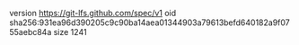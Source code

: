 version https://git-lfs.github.com/spec/v1
oid sha256:931ea96d390205c9c90ba14aea01344903a79613befd640182a9f0755aebc84a
size 1241
